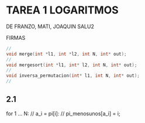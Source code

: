 # TAREA 1 LOGARITMOS
DE FRANZO, MATI, JOAQUIN
SALU2

FIRMAS

```C
//
void merge(int *l1, int *l2, int N, int* out);
//
void mergesort(int *l1, int* l2, int N, int* out);
//
void inversa_permutacion(int* l1, int N, int* out);
//
```

## 2.1

for 1 ... N:
//
  a_i = pi[i]:
//
  pi_menosunos[a_i] = i;
